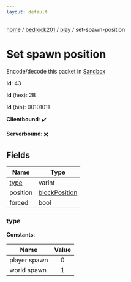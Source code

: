 ```yaml
---
layout: default
---
```


[home](/)  /  [bedrock201](/protocol/bedrock201)  /  [play](/protocol/bedrock201/play)  /  set-spawn-position

# Set spawn position

Encode/decode this packet in [Sandbox](../../../sandbox/bedrock201#Play.SetSpawnPosition)

**Id**: 43

**Id** (hex): 2B

**Id** (bin): 00101011

**Clientbound**: ✔️

**Serverbound**: ✖️

## Fields

Name | Type
---|---
[type](#type) | varint
position | [blockPosition](/protocol/bedrock201/types/block-position)
forced | bool

### type

**Constants**:

Name | Value
---|:---:
player spawn | 0
world spawn | 1

